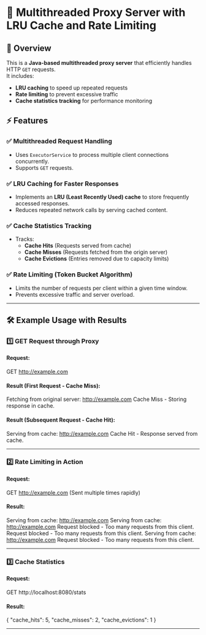 # 🚀 Multithreaded Proxy Server with LRU Cache and Rate Limiting  

## 📌 Overview  
This is a **Java-based multithreaded proxy server** that efficiently handles HTTP `GET` requests.  
It includes:  
- **LRU caching** to speed up repeated requests  
- **Rate limiting** to prevent excessive traffic  
- **Cache statistics tracking** for performance monitoring  

## ⚡ Features  

### ✅ Multithreaded Request Handling  
- Uses `ExecutorService` to process multiple client connections concurrently.  
- Supports `GET` requests.  

### ✅ LRU Caching for Faster Responses  
- Implements an **LRU (Least Recently Used) cache** to store frequently accessed responses.  
- Reduces repeated network calls by serving cached content.  

### ✅ Cache Statistics Tracking  
- Tracks:  
  - **Cache Hits** (Requests served from cache)  
  - **Cache Misses** (Requests fetched from the origin server)  
  - **Cache Evictions** (Entries removed due to capacity limits)  

### ✅ Rate Limiting (Token Bucket Algorithm)  
- Limits the number of requests per client within a given time window.  
- Prevents excessive traffic and server overload.  

---
## 🛠 Example Usage with Results  

### 1️⃣ GET Request through Proxy  

#### **Request:**  
GET http://example.com

#### **Result (First Request - Cache Miss):**  
Fetching from original server: http://example.com Cache Miss - Storing response in cache. <Response Content of example.com>

#### **Result (Subsequent Request - Cache Hit):**  
Serving from cache: http://example.com Cache Hit - Response served from cache. <Response Content of example.com>

---

### 2️⃣ Rate Limiting in Action  

#### **Request:**  
GET http://example.com (Sent multiple times rapidly)

#### **Result:**  
Serving from cache: http://example.com Serving from cache: http://example.com Request blocked - Too many requests from this client. Request blocked - Too many requests from this client. Serving from cache: http://example.com Request blocked - Too many requests from this client.

---

### 3️⃣ Cache Statistics  

#### **Request:**  
GET http://localhost:8080/stats

#### **Result:**  
{ "cache_hits": 5, "cache_misses": 2, "cache_evictions": 1 }

---
